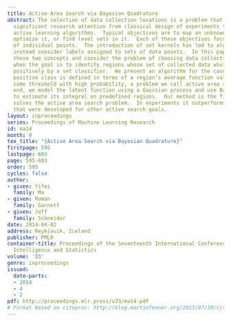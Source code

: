 ```yaml
---
title: Active Area Search via Bayesian Quadrature
abstract: The selection of data collection locations is a problem that has received
  significant research attention from classical design of experiments to various recent
  active learning algorithms.  Typical objectives are to map an unknown function,
  optimize it, or find level sets in it.  Each of these objectives focuses on an assessment
  of individual points.  The introduction of set kernels has led to algorithms that
  instead consider labels assigned to sets of data points.  In this paper we combine
  these two concepts and consider the problem of choosing data collection locations
  when the goal is to identify regions whose set of collected data would be labeled
  positively by a set classifier.  We present an algorithm for the case where the
  positive class is defined in terms of a region’s average function value being above
  some threshold with high probability, a problem we call active area search. To this
  end, we model the latent function using a Gaussian process and use Bayesian quadrature
  to estimate its integral on predefined regions.  Our method is the first which directly
  solves the active area search problem.  In experiments it outperforms previous algorithms
  that were developed for other active search goals.
layout: inproceedings
series: Proceedings of Machine Learning Research
id: ma14
month: 0
tex_title: "{Active Area Search via Bayesian Quadrature}"
firstpage: 595
lastpage: 603
page: 595-603
order: 595
cycles: false
author:
- given: Yifei
  family: Ma
- given: Roman
  family: Garnett
- given: Jeff
  family: Schneider
date: 2014-04-02
address: Reykjavik, Iceland
publisher: PMLR
container-title: Proceedings of the Seventeenth International Conference on Artificial
  Intelligence and Statistics
volume: '33'
genre: inproceedings
issued:
  date-parts:
  - 2014
  - 4
  - 2
pdf: http://proceedings.mlr.press/v33/ma14.pdf
# Format based on citeproc: http://blog.martinfenner.org/2013/07/30/citeproc-yaml-for-bibliographies/
---
```

